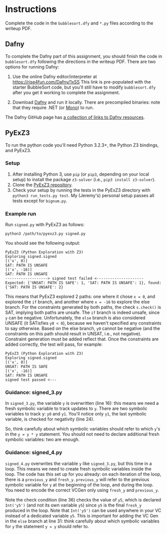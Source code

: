 # Instructions
Complete the code in the `bubblesort.dfy` and `*.py` files according to the
writeup PDF.

## Dafny
To complete the Dafny part of this assignment, you should finish the code in
`bubblesort.dfy` following the directions in the writeup PDF. There are two
options for running Dafny:

1. Use the online Dafny editor/interpreter at https://rise4fun.com/Dafny/1xSS
   This link is pre-populated with the starter BubbleSort code, but you'll still
   have to modify `bubblesort.dfy` after you get it working to complete the
   assignment.

2. Download [Dafny](https://github.com/dafny-lang/dafny) and run it
   locally. There are precompiled binaries: note that they require .NET (or
   [Mono](https://www.mono-project.com/)) to run.

The Dafny GitHub page has [a collection of links to Dafny
resources](https://github.com/dafny-lang/dafny#read-more).

## PyExZ3
To run the python code you'll need Python 3.2.3+, the Python Z3 bindings, and
PyExZ3.

### Setup

1. After installing Python 3, use `pip` (or `pip3`, depending on your local
   setup) to install the package `z3-solver` (i.e., `pip3 install z3-solver`).
2. Clone the [PyExZ3 repository](https://github.com/thomasjball/PyExZ3).
3. Check your setup by running the tests in the PyExZ3 directory with `python3
   run_tests.py test`. My (Jeremy's) personal setup passes all tests except for
   `bignum.py`.

### Example run

Run `signed.py` with PyExZ3 as follows:

```
python3 /path/to/pyexz3.py signed.py
```

You should see the following output:

```
PyExZ3 (Python Exploration with Z3)
Exploring signed.signed
[('x', 0)]
SAT: PATH IS UNSAFE
[('x', -16)]
SAT: PATH IS UNSAFE
-------------------> signed test failed <---------------------
Expected: {'UNSAT: PATH IS SAFE': 1, 'SAT: PATH IS UNSAFE': 1}, found: {'SAT: PATH IS UNSAFE': 2}
```

This means that PyExZ3 explored 2 paths: one where it chose `x = 0`, and
explored the `if` branch, and another where `x = -16` to explore the else
branch. For the constraints generated by both paths, the check `s.check()` is
SAT, implying both paths are unsafe. The `if` branch is indeed unsafe, since `y`
can be negative. Unfortunately, the `else` branch is also considered UNSAFE (it
SATisfies `y0 < 0`), because we haven't specified any constraints to say
otherwise. Based on the else branch, `y0` cannot be negative (and the
constraints on this path should result in UNSAT, i.e., not negative). Constraint
generation must be added reflect that. Once the constraints are added correctly,
the test will pass, for example:

```
PyExZ3 (Python Exploration with Z3)
Exploring signed.signed
[('x', 0)]
UNSAT: PATH IS SAFE
[('x', -16)]
SAT: PATH IS UNSAFE
signed test passed <---
```

### Guidance: signed_3.py

In `signed_3.py`, the variable `y` is overwritten (line 16): this means we need
a fresh symbolic variable to track updates to `y`. There are two symbolic
variables to track y: `y0` and `y1`. You'll notice only `y1`, the last symbolic
variable, is checked for negativity (line 24).

So, think carefully about which symbolic variables should refer to which `y`'s
in the `y = y * y` statement. You should not need to declare additional fresh
symbolic variables: two are enough.

### Guidance: signed_4.py

`signed_4.py` overwrites the variable `y` like `signed_3.py`, but this time in a
loop. This means we need to create fresh symbolic variables inside the loop. The
code has this set up for you already: on each iteration of the loop, there is a
`previous_y` and `fresh_y`. `previous_y` will refer to the previous symbolic
variable for `y` at the beginning of the loop, and during the loop. You need to
encode the correct VCGen only using `fresh_y` and `previous_y`.

Note the check condition (line 36) checks the value of `y5`, which is declared
`Int('y5')` (and not its own variable `y5`) since `y5` is the final `fresh_y`
produced in the loop. Note that `Int('y5')` can be used anywhere in your VC
instead of a dedicated variable `y5`. This is important for adding the VC Gen in
the `else` branch at line 31: think carefully about which symbolic variables for
`y` the statement `y = y` should refer to.
